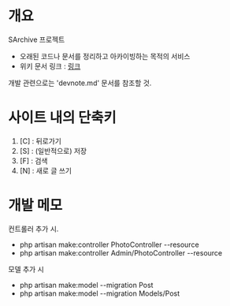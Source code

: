 # 개요 
SArchive 프로젝트
* 오래된 코드나 문서를 정리하고 아카이빙하는 목적의 서비스
* 위키 문서 링크 : [링크](https://swiki.asv.kr/wiki/개발:SARChive_프로젝트)


개발 관련으로는 'devnote.md' 문서를 참조할 것.


# 사이트 내의 단축키

1. [C] : 뒤로가기
2. [S] : (일반적으로) 저장
3. [F] : 검색
4. [N] : 새로 글 쓰기







# 개발 메모
컨트롤러 추가 시. 

* php artisan make:controller PhotoController --resource
* php artisan make:controller Admin/PhotoController --resource



모델 추가 시

* php artisan make:model --migration Post
* php artisan make:model --migration Models/Post
